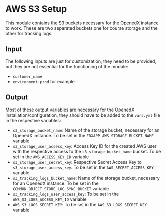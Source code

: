# AWS S3 Setup

This module contains the S3 buckets necessary for the OpenedX instance to work. These are two
separated buckets one for course storage and the other for tracking logs.

## Input

The following inputs are just for customization, they need to be provided, but they are not
essential for the functioning of the module:

- `customer_name`
- `environment`: `prod` for example

## Output

Most of these output variables are necessary for the OpenedX installation/configuration, they should
have to be added to the `vars.yml` file in the respective variables:

- `s3_storage_bucket_name`: Name of the storage bucket, necessary for an OpenedX instance. To be set in the
`EDXAPP_AWS_STORAGE_BUCKET_NAME` variable
- `s3_storage_user_access_key`: Access Key ID for the created AWS user with the respective access to the
`s3_storage_bucket_name` bucket. To be set in the `AWS_ACCESS_KEY_ID` variable
- `s3_storage_user_secret_key`: Respective Secret Access Key to `s3_storage_user_access_key`. To be set
in the `AWS_SECRET_ACCESS_KEY` variable
- `s3_tracking_logs_bucket_name`: Name of the storage bucket, necessary for an OpenedX instance. To be set
in the `COMMON_OBJECT_STORE_LOG_SYNC_BUCKET` variable
- `s3_tracking_logs_user_access_key`: To be set in the `AWS_S3_LOGS_ACCESS_KEY_ID` variable
- `AWS_S3_LOGS_SECRET_KEY`: To be set in the `AWS_S3_LOGS_SECRET_KEY` variable
